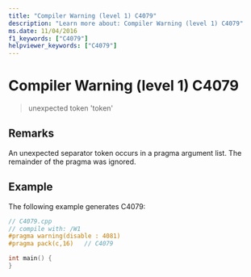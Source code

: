 ```yaml
---
title: "Compiler Warning (level 1) C4079"
description: "Learn more about: Compiler Warning (level 1) C4079"
ms.date: 11/04/2016
f1_keywords: ["C4079"]
helpviewer_keywords: ["C4079"]
---
```

# Compiler Warning (level 1) C4079

> unexpected token 'token'

## Remarks

An unexpected separator token occurs in a pragma argument list. The remainder of the pragma was ignored.

## Example

The following example generates C4079:

```cpp
// C4079.cpp
// compile with: /W1
#pragma warning(disable : 4081)
#pragma pack(c,16)   // C4079

int main() {
}
```
